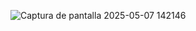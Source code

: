 ![Captura de pantalla 2025-05-07 142146](https://github.com/user-attachments/assets/16376f84-daf5-438e-9168-b94fef5150b1)
